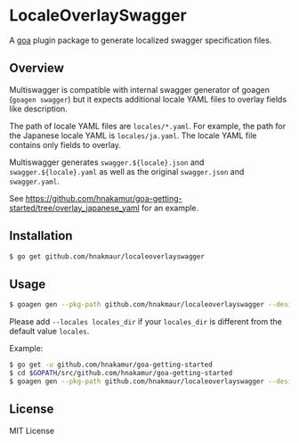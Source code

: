 # LocaleOverlaySwagger

A [goa](https://github.com/goadesign/goa) plugin package to generate localized swagger specification files.

## Overview

Multiswagger is compatible with internal swagger generator of goagen (`goagen swagger`) but it expects additional locale YAML files to overlay fields like description.

The path of locale YAML files are `locales/*.yaml`.
For example, the path for the Japanese locale YAML is `locales/ja.yaml`.
The locale YAML file contains only fields to overlay.

Multiswagger generates `swagger.${locale}.json` and `swagger.${locale}.yaml` as well as the original `swagger.json` and `swagger.yaml`.

See https://github.com/hnakamur/goa-getting-started/tree/overlay_japanese_yaml for an example.

## Installation

```sh
$ go get github.com/hnakmaur/localeoverlayswagger
```

## Usage


```sh
$ goagen gen --pkg-path github.com/hnakmaur/localeoverlayswagger --design package/path/to/your/design
```

Please add `--locales locales_dir` if your `locales_dir` is different from the default value `locales`.

Example:

```sh
$ go get -u github.com/hnakamur/goa-getting-started
$ cd $GOPATH/src/github.com/hnakamur/goa-getting-started
$ goagen gen --pkg-path github.com/hnakmaur/localeoverlayswagger --design github.com/hnakamur/goa-getting-started/design
```

## License

MIT License
